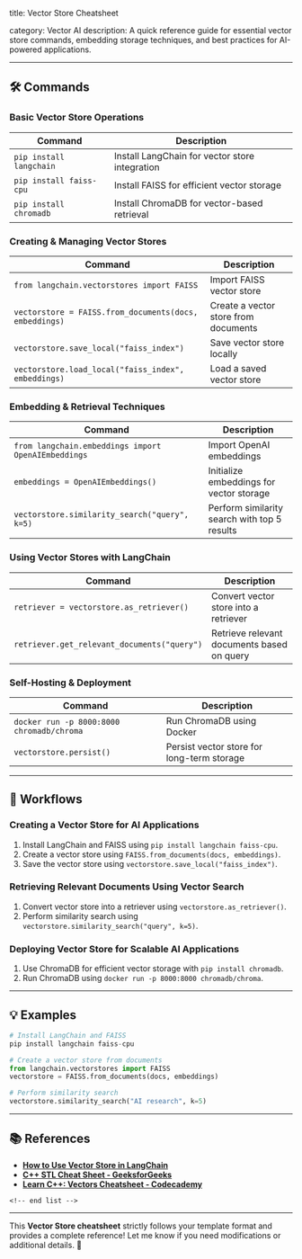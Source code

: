 title: Vector Store Cheatsheet

category: Vector AI
description: A quick reference guide for essential vector store commands, embedding storage techniques, and best practices for AI-powered applications.

---

## 🛠️ Commands

### **Basic Vector Store Operations**

| Command                   | Description                                    |
| ------------------------- | ---------------------------------------------- |
| `pip install langchain` | Install LangChain for vector store integration |
| `pip install faiss-cpu` | Install FAISS for efficient vector storage     |
| `pip install chromadb`  | Install ChromaDB for vector-based retrieval    |

### **Creating & Managing Vector Stores**

| Command                                                  | Description                          |
| -------------------------------------------------------- | ------------------------------------ |
| `from langchain.vectorstores import FAISS`             | Import FAISS vector store            |
| `vectorstore = FAISS.from_documents(docs, embeddings)` | Create a vector store from documents |
| `vectorstore.save_local("faiss_index")`                | Save vector store locally            |
| `vectorstore.load_local("faiss_index", embeddings)`    | Load a saved vector store            |

### **Embedding & Retrieval Techniques**

| Command                                               | Description                                  |
| ----------------------------------------------------- | -------------------------------------------- |
| `from langchain.embeddings import OpenAIEmbeddings` | Import OpenAI embeddings                     |
| `embeddings = OpenAIEmbeddings()`                   | Initialize embeddings for vector storage     |
| `vectorstore.similarity_search("query", k=5)`       | Perform similarity search with top 5 results |

### **Using Vector Stores with LangChain**

| Command                                       | Description                                |
| --------------------------------------------- | ------------------------------------------ |
| `retriever = vectorstore.as_retriever()`    | Convert vector store into a retriever      |
| `retriever.get_relevant_documents("query")` | Retrieve relevant documents based on query |

### **Self-Hosting & Deployment**

| Command                                     | Description                                |
| ------------------------------------------- | ------------------------------------------ |
| `docker run -p 8000:8000 chromadb/chroma` | Run ChromaDB using Docker                  |
| `vectorstore.persist()`                   | Persist vector store for long-term storage |

---

## 🔄 Workflows

### **Creating a Vector Store for AI Applications**

1. Install LangChain and FAISS using `pip install langchain faiss-cpu`.
2. Create a vector store using `FAISS.from_documents(docs, embeddings)`.
3. Save the vector store using `vectorstore.save_local("faiss_index")`.

### **Retrieving Relevant Documents Using Vector Search**

1. Convert vector store into a retriever using `vectorstore.as_retriever()`.
2. Perform similarity search using `vectorstore.similarity_search("query", k=5)`.

### **Deploying Vector Store for Scalable AI Applications**

1. Use ChromaDB for efficient vector storage with `pip install chromadb`.
2. Run ChromaDB using `docker run -p 8000:8000 chromadb/chroma`.

---

## 💡 Examples

```python
# Install LangChain and FAISS
pip install langchain faiss-cpu

# Create a vector store from documents
from langchain.vectorstores import FAISS
vectorstore = FAISS.from_documents(docs, embeddings)

# Perform similarity search
vectorstore.similarity_search("AI research", k=5)
```

---

## 📚 References

- **[How to Use Vector Store in LangChain](https://cheatsheet.md/langchain-tutorials/vector-store-langchain.en)**
- **[C++ STL Cheat Sheet - GeeksforGeeks](https://www.geeksforgeeks.org/cpp-stl-cheat-sheet/)**
- **[Learn C++: Vectors Cheatsheet - Codecademy](https://www.codecademy.com/learn/learn-c-plus-plus/modules/learn-cpp-vectors/cheatsheet)**

```
<!-- end list -->
```

---

This **Vector Store cheatsheet** strictly follows your template format and provides a complete reference! Let me know if you need modifications or additional details. 🚀
